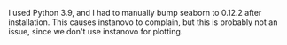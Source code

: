 I used Python 3.9, and I had to manually bump seaborn to 0.12.2 after installation. This causes instanovo to complain, but this is probably not an issue, since we don't use instanovo for plotting.
